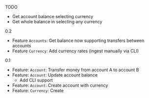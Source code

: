 
TODO
  - Get account balance selecting currency
  - Get whole balance in selecting any currency

0.2
  - Feature `Accounts`: Get balance now supporting transfers between accounts
  - Feature `Currency`: Add currency rates (ingest manually via CLI)

0.1
  - Feature: `Account`: Transfer money from account A to account B
  - Feature: `Account`: Update account balance
    - Add CLI support
  - Feature: `Account`: Create account with currency
  - Feature: `Currency`: Create
